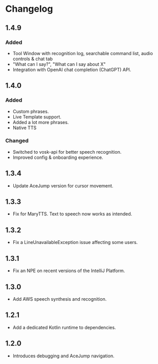 # Changelog

## 1.4.9

### Added
- Tool Window with recognition log, searchable command list, audio controls & chat tab
- "What can I say?", "What can I say about X"
- Integration with OpenAI chat completion (ChatGPT) API.

## 1.4.0

### Added
- Custom phrases.
- Live Template support.
- Added a lot more phrases.
- Native TTS

### Changed
- Switched to vosk-api for better speech recognition.
- Improved config & onboarding experience.

## 1.3.4
- Update AceJump version for cursor movement.

## 1.3.3
- Fix for MaryTTS. Text to speech now works as intended.

## 1.3.2
- Fix a LineUnavailableException issue affecting some users.

## 1.3.1
- Fix an NPE on recent versions of the IntelliJ Platform.

## 1.3.0
- Add AWS speech synthesis and recognition.

## 1.2.1
- Add a dedicated Kotlin runtime to dependencies.

## 1.2.0
- Introduces debugging and AceJump navigation.
